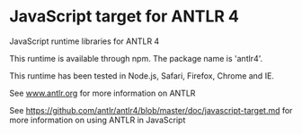 # JavaScript target for ANTLR 4

JavaScript runtime libraries for ANTLR 4

This runtime is available through npm. The package name is 'antlr4'.

This runtime has been tested in Node.js, Safari, Firefox, Chrome and IE.

See www.antlr.org for more information on ANTLR

See https://github.com/antlr/antlr4/blob/master/doc/javascript-target.md for more information on using ANTLR in JavaScript


